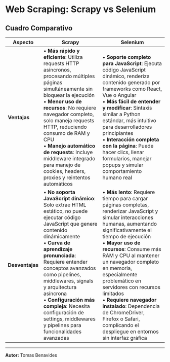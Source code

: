 # Web Scraping: Scrapy vs Selenium

## Cuadro Comparativo

| Aspecto | Scrapy | Selenium |
|---------|---------|----------|
| **Ventajas** | • **Más rápido y eficiente**: Utiliza requests HTTP asíncronos, procesando múltiples páginas simultáneamente sin bloquear la ejecución<br>• **Menor uso de recursos**: No requiere navegador completo, solo maneja requests HTTP, reduciendo consumo de RAM y CPU<br>• **Manejo automático de requests**: Incluye middleware integrado para manejo de cookies, headers, proxies y reintentos automáticos | • **Soporte completo para JavaScript**: Ejecuta código JavaScript dinámico, renderiza contenido generado por frameworks como React, Vue o Angular<br>• **Más fácil de entender y modificar**: Sintaxis similar a Python estándar, más intuitivo para desarrolladores principiantes<br>• **Interacción completa con la página**: Puede hacer clics, llenar formularios, manejar popups y simular comportamiento humano real |
| **Desventajas** | • **No soporta JavaScript dinámico**: Solo extrae HTML estático, no puede ejecutar código JavaScript que genere contenido dinámicamente<br>• **Curva de aprendizaje pronunciada**: Requiere entender conceptos avanzados como pipelines, middlewares, signals y arquitectura asíncrona<br>• **Configuración más compleja**: Necesita configuración de settings, middlewares y pipelines para funcionalidades avanzadas | • **Más lento**: Requiere tiempo para cargar páginas completas, renderizar JavaScript y simular interacciones humanas, aumentando significativamente el tiempo de ejecución<br>• **Mayor uso de recursos**: Consume más RAM y CPU al mantener un navegador completo en memoria, especialmente problemático en servidores con recursos limitados<br>• **Requiere navegador instalado**: Dependencia de ChromeDriver, Firefox o Safari, complicando el despliegue en entornos sin interfaz gráfica |

---

**Autor:** Tomas Benavides
